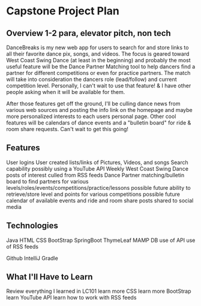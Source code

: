 # Capstone Project Plan

## Overview   1-2 para, elevator pitch, non tech
DanceBreaks is my new web app for users to search for and store links to all their favorite dance pix, songs, and videos. The focus is geared toward West Coast Swing Dance (at least in the beginning) and probably the most useful feature will be the Dance Partner Matching tool to help dancers find a partner for different competitions or even for practice partners. The match will take into consideration the dancers role (lead/follow) and current competition level. Personally, I can't wait to use that feature! & I have other people asking when it will be available for them.

After those features get off the ground, I'll be culling dance news from various web sources and posting the info link on the homepage and maybe more personalized interests to each users personal page. Other cool features will be calendars of dance events and a "bulletin board" for ride & room share requests.  Can't wait to get this going!

## Features
User logins
User created lists/links of Pictures, Videos, and songs
Search capability possibly using a YouTube API
Weekly West Coast Swing Dance posts of interest culled from RSS feeds
Dance Partner matching/bulletin board to find partners for various levels/roles/events/competitions/practice/lessons
possible future ability to retrieve/store level and points for various competitions
possible future calendar of available events and
ride and room share posts shared to social media

## Technologies
Java
HTML
CSS
BootStrap
SpringBoot
ThymeLeaf
MAMP DB
use of API
use of RSS feeds

Github
IntelliJ
Gradle

## What I'll Have to Learn
Review everything I learned in LC101
learn more CSS
learn more BootStrap
learn YouTube API
learn how to work with RSS feeds
